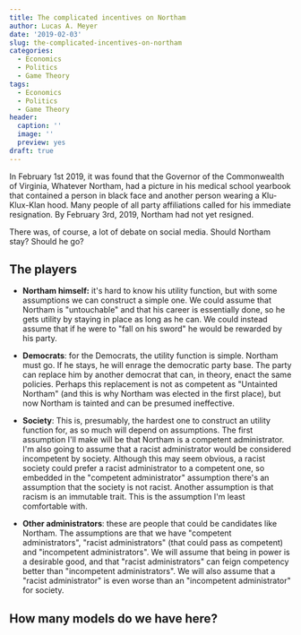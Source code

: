 ```yaml
---
title: The complicated incentives on Northam
author: Lucas A. Meyer
date: '2019-02-03'
slug: the-complicated-incentives-on-northam
categories:
  - Economics
  - Politics
  - Game Theory
tags:
  - Economics
  - Politics
  - Game Theory
header:
  caption: ''
  image: ''
  preview: yes
draft: true
---
```


In February 1st 2019, it was found that the Governor of the Commonwealth of Virginia, Whatever Northam, had a picture in his medical school yearbook that contained a person in black face and another person wearing a Klu-Klux-Klan hood. Many people of all party affiliations called for his immediate resignation. By February 3rd, 2019, Northam had not yet resigned. 

There was, of course, a lot of debate on social media. Should Northam stay? Should he go?

## The players

* **Northam himself:** it's hard to know his utility function, but with some assumptions we can construct a simple one. We could assume that  Northam is "untouchable" and that his career is essentially done, so he gets utility by staying in place as long as he can. We could instead assume that if he were to "fall on his sword" he would be rewarded by his party.

* **Democrats**: for the Democrats, the utility function is simple. Northam must go. If he stays, he will enrage the democratic party base. The party can replace him by another democrat that can, in theory, enact the same policies. Perhaps this replacement is not as competent as "Untainted Northam" (and this is why Northam was elected in the first place), but now Northam is tainted and can be presumed ineffective.

* **Society**: This is, presumably, the hardest one to construct an utility function for, as so much will depend on assumptions. The first assumption I'll make will be that Northam is a competent administrator. I'm also going to assume that a racist administrator would be considered incompetent by society. Although this may seem obvious, a racist society could prefer a racist administrator to a competent one, so embedded in the "competent administrator" assumption there's an assumption that the society is not racist. Another assumption is that racism is an immutable trait. This is the assumption I'm least comfortable with.

* **Other administrators**: these are people that could be candidates like Northam. The assumptions are that we have "competent administrators", "racist administrators" (that could pass as competent) and "incompetent administrators". We will assume that being in power is a desirable good, and that "racist administrators" can feign competency better than "incompetent administrators". We will also assume that a "racist administrator" is even worse than an "incompetent administrator" for society.

## How many models do we have here?
 